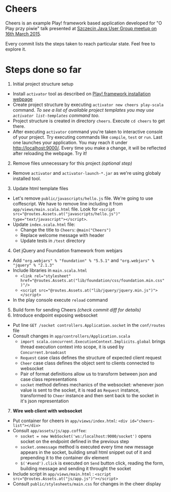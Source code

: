 Cheers
======

Cheers is an example Play! framework based  application developed for "O Play przy piwie" talk presented at [Szczecin Java User Group meetup on 16th March 2015](http://www.meetup.com/Szczecin-Java-Users-Group/events/220797721/).

Every commit lists the steps taken to reach particular state. Feel free to explore it.

Steps done so far
=================

1. Initial project structure setup
  * Install `activator` tool as described on [Play! framework installation webpage](https://www.playframework.com/documentation/2.3.x/Installing)
  * Create project structure by executing `activator new cheers play-scala` command. _To see a list of available project templates you may use `activator list-templates` command too._
  * Project structure is created in directory `cheers`. Execute `cd cheers` to get there.
  * After executing `activator` command you're taken to interactive console of your project. Try executing commands like `compile`, `test` or `run`. Last one launches your application. You may reach it under [http://localhost:9000/](http://localhost:9000/). Every time you make a change, it will be reflected after reloading the webpage. Try it!
2. Remove files unnecessary for this project _(optional step)_
  * Remove `activator` and `activator-launch-*.jar` as we're using globaly installed tool.
3. Update html template files
  * Let's remove `public/javascripts/hello.js` file. We're going to use coffescript. We have to remove line including it from `app/views/main.scala.html` file. Look for `<script src="@routes.Assets.at("javascripts/hello.js")" type="text/javascript"></script>`.
  * Update `index.scala.html` file:
    * Change the title to `Cheers`: `@main("Cheers")`
    * Replace welcome message with header
    * Update tests in `/test` directory
4. Get jQuery and Foundation framework from webjars
  * Add `"org.webjars" % "foundation" % "5.5.1"` and `"org.webjars" % "jquery" % "2.1.3"`
  * Include libraries in `main.scala.html`
    * `<link rel="stylesheet" href="@routes.Assets.at("lib/foundation/css/foundation.min.css")"/>`
    * `<script src="@routes.Assets.at("lib/jquery/jquery.min.js")"></script>`
  * In the play console execute `reload` command
5. Build form for sending Cheers _(check commit diff for details)_
6. Introduce endpoint exposing websocket
  * Put line `GET /socket controllers.Application.socket` in the `conf/routes` file
  * Consult changes in `app/controllers/Application.scala`
    * `import scala.concurrent.ExecutionContext.Implicits.global` brings thread execution context into scope, it is used by `Concurrent.broadcast`
    * `Request` case class defines the structure of expected client request
    * `Cheer` case class defines the object sent to clients connected to websocket
    * Pair of format definitions allow us to transform between json and case class representations
    * `socket` method defines mechanics of the websocket: whenever json value is sent to the socket, it is read as `Request` instance, transformed to `Cheer` instance and then sent back to the socket in it's json representation
7. **Wire web client with websocket**
  * Put container for cheers in `app/views/index.html`: `<div id="cheers-list"></div>`
  * Consult `app/assets/js/app.coffee`:
    * `socket = new WebSocket('ws:/localhost:9000/socket')` opens socket on the endpoint defined in the previous step
    * `socket.onmessage` method is executed every time new message appears in the socket, building small html snippet out of it and prepending it to the container div element
    * `$('#send').click` is executed on `Send` button click, reading the form, building message and sending it throught the socket
  * Include script in `app/views/main.html` : `<script src="@routes.Assets.at("js/app.js")"></script>`
  * Consult `public/stylesheets/main.css` for changes in the cheer display
